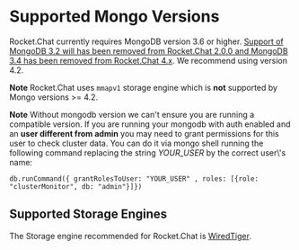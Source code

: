 # Supported Mongo Versions

Rocket.Chat currently requires MongoDB version 3.6 or higher. [Support of MongoDB 3.2 will has been removed from Rocket.Chat 2.0.0 and MongoDB 3.4 has been removed from Rocket.Chat 4.x](https://github.com/RocketChat/Rocket.Chat/pull/15199). We recommend using version 4.2.

**Note** Rocket.Chat uses `mmapv1` storage engine which is **not** supported by Mongo versions >= 4.2. 

**Note** Without mongodb version we can't ensure you are running a compatible version. If you are running your mongodb with auth enabled and an **user different from admin** you may need to grant permissions for this user to check cluster data. You can do it via mongo shell running the following command replacing the string _YOUR_USER_ by the correct user\\'s name:

```
db.runCommand({ grantRolesToUser: "YOUR_USER" , roles: [{role: "clusterMonitor", db: "admin"}]})
```

## Supported Storage Engines

The Storage engine recommended for Rocket.Chat is [WiredTiger](https://docs.mongodb.com/manual/core/wiredtiger/).
